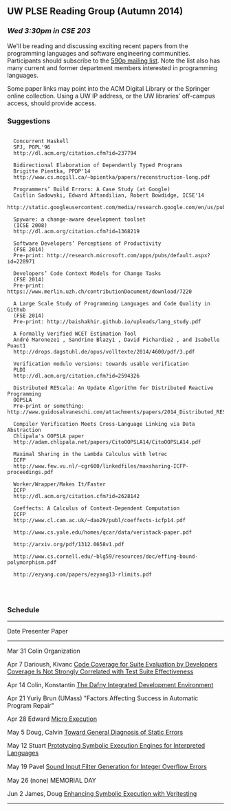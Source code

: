 ## UW PLSE Reading Group (Autumn 2014)

### *Wed 3:30pm in CSE 203*

We'll be reading and discussing exciting recent papers from the programming
languages and software engineering communities.  Participants should
subscribe to the [590p mailing
list](https://mailman.cs.washington.edu/mailman/listinfo/cse590n). Note the
list also has many current and former department members interested in
programming languages.

Some paper links may point into the ACM Digital Library or the
Springer online collection. Using a UW IP address, or the UW
libraries' off-campus access, should provide access.

### Suggestions

```

  Concurrent Haskell
  SPJ, POPL'96
  http://dl.acm.org/citation.cfm?id=237794

  Bidirectional Elaboration of Dependently Typed Programs
  Brigitte Pientka, PPDP'14
  http://www.cs.mcgill.ca/~bpientka/papers/reconstruction-long.pdf

  Programmers’ Build Errors: A Case Study (at Google)
  Caitlin Sadowski, Edward Aftandilian, Robert Bowdidge, ICSE'14
  http://static.googleusercontent.com/media/research.google.com/en/us/pubs/archive/42184.pdf

  Spyware: a change-aware development toolset
  (ICSE 2008)
  http://dl.acm.org/citation.cfm?id=1368219

  Software Developers’ Perceptions of Productivity
  (FSE 2014)
  Pre-print: http://research.microsoft.com/apps/pubs/default.aspx?id=228971

  Developers’ Code Context Models for Change Tasks
  (FSE 2014)
  Pre-print: https://www.merlin.uzh.ch/contributionDocument/download/7220

  A Large Scale Study of Programming Languages and Code Quality in Github
  (FSE 2014)
  Pre-print: http://baishakhir.github.io/uploads/lang_study.pdf

  A Formally Verified WCET Estimation Tool
  André Maroneze1 , Sandrine Blazy1 , David Pichardie2 , and Isabelle Puaut1
  http://drops.dagstuhl.de/opus/volltexte/2014/4600/pdf/3.pdf

  Verification modulo versions: towards usable verification
  PLDI
  http://dl.acm.org/citation.cfm?id=2594326

  Distributed REScala: An Update Algorithm for Distributed Reactive Programming
  OOPSLA
  Pre-print or something: http://www.guidosalvaneschi.com/attachments/papers/2014_Distributed_REScala_An_Update_Algorithm_for_Distributed_Reactive_Programming_pdf.pdf

  Compiler Verification Meets Cross-Language Linking via Data Abstraction
  Chlipala's OOPSLA paper
  http://adam.chlipala.net/papers/CitoOOPSLA14/CitoOOPSLA14.pdf
  
  Maximal Sharing in the Lambda Calculus with letrec
  ICFP
  http://www.few.vu.nl/~cgr600/linkedfiles/maxsharing-ICFP-proceedings.pdf
  
  Worker/Wrapper/Makes It/Faster
  ICFP
  http://dl.acm.org/citation.cfm?id=2628142
  
  Coeffects: A Calculus of Context-Dependent Computation
  ICFP
  http://www.cl.cam.ac.uk/~dao29/publ/coeffects-icfp14.pdf

  http://www.cs.yale.edu/homes/qcar/data/veristack-paper.pdf

  http://arxiv.org/pdf/1312.0658v1.pdf

  http://www.cs.cornell.edu/~blg59/resources/doc/effing-bound-polymorphism.pdf

  http://ezyang.com/papers/ezyang13-rlimits.pdf




```


### Schedule

[CODECOVER1]: http://research.engr.oregonstate.edu/hci/sites/research.engr.oregonstate.edu.hci/files/papers/gopinath2014code_1.pdf
[CODECOVER2]: http://www.linozemtseva.com/research/2014/icse/coverage/coverage_paper.pdf
[DAFNY]:      http://research.microsoft.com/en-us/um/people/leino/papers/krml236.pdf
[UEXEC]:      http://research.microsoft.com/en-us/um/people/pg/public_psfiles/icse2014.pdf
[GENDIAG]:    http://www.cs.cornell.edu/andru/papers/diagnostic/popl14.pdf
[SYMINTERP]:  http://dslab.epfl.ch/pubs/chef.pdf
[SOUNDINT]:   http://people.csail.mit.edu/fanl/papers/sift-popl14.pdf
[SYMVERI]:    http://users.ece.cmu.edu/~aavgerin/papers/veritesting-icse-2014.pdf

---------------------------------------------------------------------------------------------
Date        Presenter                 Paper
----------  ------------------------  -------------------------------------------------------
Mar 31      Colin                     Organization

Apr  7      Darioush, Kivanc          [Code Coverage for Suite Evaluation by Developers][CODECOVER1]<br />
                                      [Coverage Is Not Strongly Correlated with Test Suite Effectiveness][CODECOVER2]

Apr 14      Colin, Konstantin         [The Dafny Integrated Development Environment][DAFNY]

Apr 21      Yuriy Brun (UMass)        "Factors Affecting Success in Automatic Program Repair"

Apr 28      Edward                    [Micro Execution][UEXEC]

May  5      Doug, Calvin              [Toward General Diagnosis of Static Errors][GENDIAG]

May 12      Stuart                    [Prototyping Symbolic Execution Engines for Interpreted Languages][SYMINTERP]

May 19      Pavel                     [Sound Input Filter Generation for Integer Overﬂow Errors][SOUNDINT]

May 26      (none)                    MEMORIAL DAY

Jun  2      James, Doug               [Enhancing Symbolic Execution with Veritesting][SYMVERI]

---------------------------------------------------------------------------------------------
